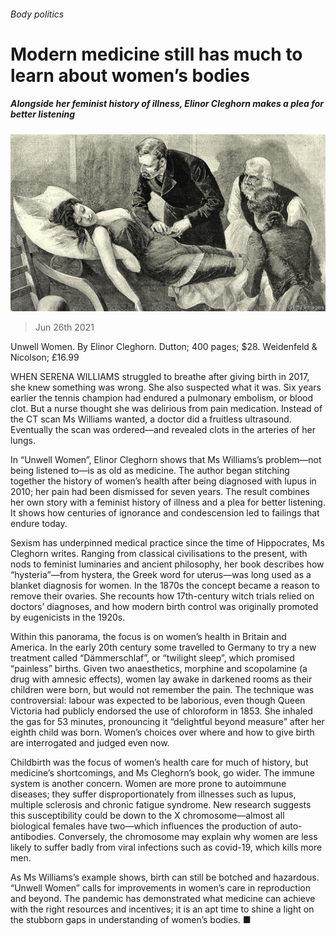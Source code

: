 ###### Body politics

# Modern medicine still has much to learn about women’s bodies 

##### Alongside her feminist history of illness, Elinor Cleghorn makes a plea for better listening 

![image](images/20210626_BKP001_0.jpg) 

> Jun 26th 2021 

Unwell Women. By Elinor Cleghorn. Dutton; 400 pages; $28. Weidenfeld &amp; Nicolson; £16.99

WHEN SERENA WILLIAMS struggled to breathe after giving birth in 2017, she knew something was wrong. She also suspected what it was. Six years earlier the tennis champion had endured a pulmonary embolism, or blood clot. But a nurse thought she was delirious from pain medication. Instead of the CT scan Ms Williams wanted, a doctor did a fruitless ultrasound. Eventually the scan was ordered—and revealed clots in the arteries of her lungs.


In “Unwell Women”, Elinor Cleghorn shows that Ms Williams’s problem—not being listened to—is as old as medicine. The author began stitching together the history of women’s health after being diagnosed with lupus in 2010; her pain had been dismissed for seven years. The result combines her own story with a feminist history of illness and a plea for better listening. It shows how centuries of ignorance and condescension led to failings that endure today.

Sexism has underpinned medical practice since the time of Hippocrates, Ms Cleghorn writes. Ranging from classical civilisations to the present, with nods to feminist luminaries and ancient philosophy, her book describes how “hysteria”—from hystera, the Greek word for uterus—was long used as a blanket diagnosis for women. In the 1870s the concept became a reason to remove their ovaries. She recounts how 17th-century witch trials relied on doctors’ diagnoses, and how modern birth control was originally promoted by eugenicists in the 1920s.

Within this panorama, the focus is on women’s health in Britain and America. In the early 20th century some travelled to Germany to try a new treatment called “Dämmerschlaf”, or “twilight sleep”, which promised “painless” births. Given two anaesthetics, morphine and scopolamine (a drug with amnesic effects), women lay awake in darkened rooms as their children were born, but would not remember the pain. The technique was controversial: labour was expected to be laborious, even though Queen Victoria had publicly endorsed the use of chloroform in 1853. She inhaled the gas for 53 minutes, pronouncing it “delightful beyond measure” after her eighth child was born. Women’s choices over where and how to give birth are interrogated and judged even now.

Childbirth was the focus of women’s health care for much of history, but medicine’s shortcomings, and Ms Cleghorn’s book, go wider. The immune system is another concern. Women are more prone to autoimmune diseases; they suffer disproportionately from illnesses such as lupus, multiple sclerosis and chronic fatigue syndrome. New research suggests this susceptibility could be down to the X chromosome—almost all biological females have two—which influences the production of auto-antibodies. Conversely, the chromosome may explain why women are less likely to suffer badly from viral infections such as covid-19, which kills more men.

As Ms Williams’s example shows, birth can still be botched and hazardous. “Unwell Women” calls for improvements in women’s care in reproduction and beyond. The pandemic has demonstrated what medicine can achieve with the right resources and incentives; it is an apt time to shine a light on the stubborn gaps in understanding of women’s bodies. ■

